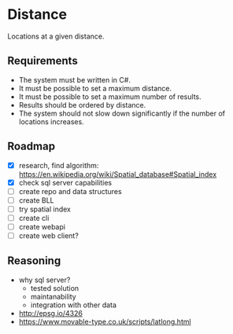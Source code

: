 # Distance

Locations at a given distance.

## Requirements

* The system must be written in C#.
* It must be possible to set a maximum distance.
* It must be possible to set a maximum number of results.
* Results should be ordered by distance.
* The system should not slow down significantly if the number of locations increases.

## Roadmap

- [x] research, find algorithm: <https://en.wikipedia.org/wiki/Spatial_database#Spatial_index>
- [x] check sql server capabilities
- [ ] create repo and data structures
- [ ] create BLL
- [ ] try spatial index
- [ ] create cli
- [ ] create webapi
- [ ] create web client?

## Reasoning

- why sql server?
  - tested solution
  - maintanability
  - integration with other data
- <http://epsg.io/4326>
- <https://www.movable-type.co.uk/scripts/latlong.html>